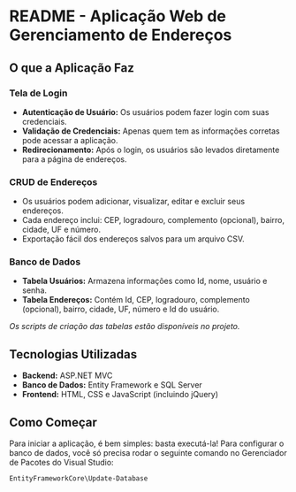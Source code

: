 # README - Aplicação Web de Gerenciamento de Endereços

## O que a Aplicação Faz

### Tela de Login
- **Autenticação de Usuário:** Os usuários podem fazer login com suas credenciais.
- **Validação de Credenciais:** Apenas quem tem as informações corretas pode acessar a aplicação.
- **Redirecionamento:** Após o login, os usuários são levados diretamente para a página de endereços.

### CRUD de Endereços
- Os usuários podem adicionar, visualizar, editar e excluir seus endereços.
- Cada endereço inclui: CEP, logradouro, complemento (opcional), bairro, cidade, UF e número.
- Exportação fácil dos endereços salvos para um arquivo CSV.

### Banco de Dados
- **Tabela Usuários:** Armazena informações como Id, nome, usuário e senha.
- **Tabela Endereços:** Contém Id, CEP, logradouro, complemento (opcional), bairro, cidade, UF, número e Id do usuário.

*Os scripts de criação das tabelas estão disponíveis no projeto.*

## Tecnologias Utilizadas
- **Backend:** ASP.NET MVC
- **Banco de Dados:** Entity Framework e SQL Server
- **Frontend:** HTML, CSS e JavaScript (incluindo jQuery)

## Como Começar
Para iniciar a aplicação, é bem simples: basta executá-la! Para configurar o banco de dados, você só precisa rodar o seguinte comando no Gerenciador de Pacotes do Visual Studio:

```bash
EntityFrameworkCore\Update-Database
